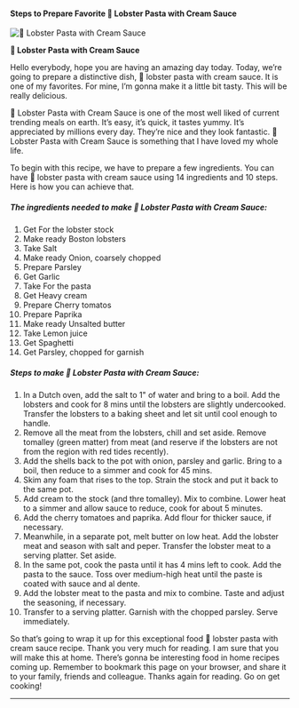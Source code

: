             

#### Steps to Prepare Favorite 🦞 Lobster Pasta with Cream Sauce

![🦞 Lobster Pasta with Cream Sauce](https://img-global.cpcdn.com/recipes/19ec0f52b380d051/751x532cq70/%f0%9f%a6%9e-lobster-pasta-with-cream-sauce-recipe-main-photo.jpg)

**🦞 Lobster Pasta with Cream Sauce**

Hello everybody, hope you are having an amazing day today. Today, we’re going to prepare a distinctive dish, 🦞 lobster pasta with cream sauce. It is one of my favorites. For mine, I’m gonna make it a little bit tasty. This will be really delicious.

🦞 Lobster Pasta with Cream Sauce is one of the most well liked of current trending meals on earth. It’s easy, it’s quick, it tastes yummy. It’s appreciated by millions every day. They’re nice and they look fantastic. 🦞 Lobster Pasta with Cream Sauce is something that I have loved my whole life.

To begin with this recipe, we have to prepare a few ingredients. You can have 🦞 lobster pasta with cream sauce using 14 ingredients and 10 steps. Here is how you can achieve that.

##### The ingredients needed to make 🦞 Lobster Pasta with Cream Sauce:

1.  Get For the lobster stock
2.  Make ready Boston lobsters
3.  Take Salt
4.  Make ready Onion, coarsely chopped
5.  Prepare Parsley
6.  Get Garlic
7.  Take For the pasta
8.  Get Heavy cream
9.  Prepare Cherry tomatos
10.  Prepare Paprika
11.  Make ready Unsalted butter
12.  Take Lemon juice
13.  Get Spaghetti
14.  Get Parsley, chopped for garnish

##### Steps to make 🦞 Lobster Pasta with Cream Sauce:

1.  In a Dutch oven, add the salt to 1" of water and bring to a boil. Add the lobsters and cook for 8 mins until the lobsters are slightly undercooked. Transfer the lobsters to a baking sheet and let sit until cool enough to handle.
2.  Remove all the meat from the lobsters, chill and set aside. Remove tomalley (green matter) from meat (and reserve if the lobsters are not from the region with red tides recently).
3.  Add the shells back to the pot with onion, parsley and garlic. Bring to a boil, then reduce to a simmer and cook for 45 mins.
4.  Skim any foam that rises to the top. Strain the stock and put it back to the same pot.
5.  Add cream to the stock (and thre tomalley). Mix to combine. Lower heat to a simmer and allow sauce to reduce, cook for about 5 minutes.
6.  Add the cherry tomatoes and paprika. Add flour for thicker sauce, if necessary.
7.  Meanwhile, in a separate pot, melt butter on low heat. Add the lobster meat and season with salt and peper. Transfer the lobster meat to a serving platter. Set aside.
8.  In the same pot, cook the pasta until it has 4 mins left to cook. Add the pasta to the sauce. Toss over medium-high heat until the paste is coated with sauce and al dente.
9.  Add the lobster meat to the pasta and mix to combine. Taste and adjust the seasoning, if necessary.
10.  Transfer to a serving platter. Garnish with the chopped parsley. Serve immediately.

So that’s going to wrap it up for this exceptional food 🦞 lobster pasta with cream sauce recipe. Thank you very much for reading. I am sure that you will make this at home. There’s gonna be interesting food in home recipes coming up. Remember to bookmark this page on your browser, and share it to your family, friends and colleague. Thanks again for reading. Go on get cooking!

* * *